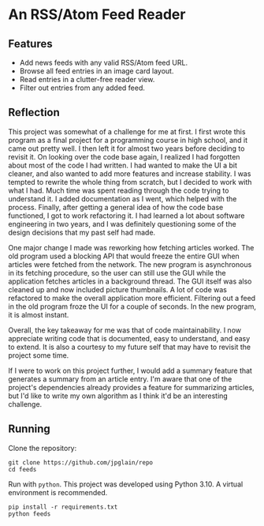 # An RSS/Atom Feed Reader

## Features

 - Add news feeds with any valid RSS/Atom feed URL.
 - Browse all feed entries in an image card layout.
 - Read entries in a clutter-free reader view.
 - Filter out entries from any added feed.

## Reflection

This project was somewhat of a challenge for me at first.
I first wrote this program as a final project for a programming course in high school,
and it came out pretty well. I then left it for almost two years before deciding to revisit it.
On looking over the code base again, I realized I had forgotten about most of the code I had written.
I had wanted to make the UI a bit cleaner, and also wanted to add more features and increase stability.
I was tempted to rewrite the whole thing from scratch, but I decided to work with what I had.
Much time was spent reading through the code trying to understand it.
I added documentation as I went, which helped with the process.
Finally, after getting a general idea of how the code base functioned,
I got to work refactoring it. I had learned a lot about software engineering in two years,
and I was definitely questioning some of the design decisions that my past self had made.

One major change I made was reworking how fetching articles worked.
The old program used a blocking API that would freeze the entire GUI when articles were fetched
from the network. The new program is asynchronous in its fetching procedure, so the user can still
use the GUI while the application fetches articles in a background thread.
The GUI itself was also cleaned up and now included picture thumbnails.
A lot of code was refactored to make the overall application more efficient.
Filtering out a feed in the old program froze the UI for a couple of seconds.
In the new program, it is almost instant.

Overall, the key takeaway for me was that of code maintainability.
I now appreciate writing code that is documented, easy to understand, and easy to extend. 
It is also a courtesy to my future self that may have to revisit the project some time.

If I were to work on this project further, I would add a summary feature that generates a summary from
an article entry. I'm aware that one of the project's dependencies already provides a feature for summarizing
articles, but I'd like to write my own algorithm as I think it'd be an interesting challenge.

## Running

Clone the repository:
```
git clone https://github.com/jpglain/repo
cd feeds
```

Run with `python`. This project was developed using Python 3.10. A virtual environment is recommended.
```
pip install -r requirements.txt
python feeds
```
